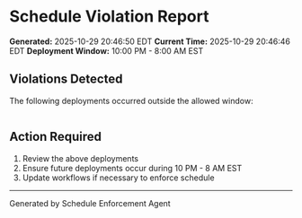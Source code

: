 # Schedule Violation Report

**Generated:** 2025-10-29 20:46:50 EDT
**Current Time:** 2025-10-29 20:46:46 EDT
**Deployment Window:** 10:00 PM - 8:00 AM EST

## Violations Detected

The following deployments occurred outside the allowed window:

```

```

## Action Required

1. Review the above deployments
2. Ensure future deployments occur during 10 PM - 8 AM EST
3. Update workflows if necessary to enforce schedule

---

Generated by Schedule Enforcement Agent
